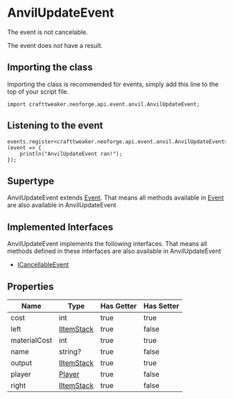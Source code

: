 # AnvilUpdateEvent

The event is not cancelable.

The event does not have a result.

## Importing the class

Importing the class is recommended for events, simply add this line to the top of your script file.
```zenscript
import crafttweaker.neoforge.api.event.anvil.AnvilUpdateEvent;
```


## Listening to the event

```zenscript
events.register<crafttweaker.neoforge.api.event.anvil.AnvilUpdateEvent>(event => {
    println("AnvilUpdateEvent ran!");
});
```


## Supertype

AnvilUpdateEvent extends [Event](/neoforge/api/event/Event). That means all methods available in [Event](/neoforge/api/event/Event) are also available in AnvilUpdateEvent

## Implemented Interfaces
AnvilUpdateEvent implements the following interfaces. That means all methods defined in these interfaces are also available in AnvilUpdateEvent

- [ICancellableEvent](/neoforge/api/event/ICancellableEvent)

## Properties

|     Name     |                       Type                       | Has Getter | Has Setter |
|--------------|--------------------------------------------------|------------|------------|
| cost         | int                                              | true       | true       |
| left         | [IItemStack](/vanilla/api/item/IItemStack)       | true       | false      |
| materialCost | int                                              | true       | true       |
| name         | string?                                          | true       | false      |
| output       | [IItemStack](/vanilla/api/item/IItemStack)       | true       | true       |
| player       | [Player](/vanilla/api/entity/type/player/Player) | true       | false      |
| right        | [IItemStack](/vanilla/api/item/IItemStack)       | true       | false      |

